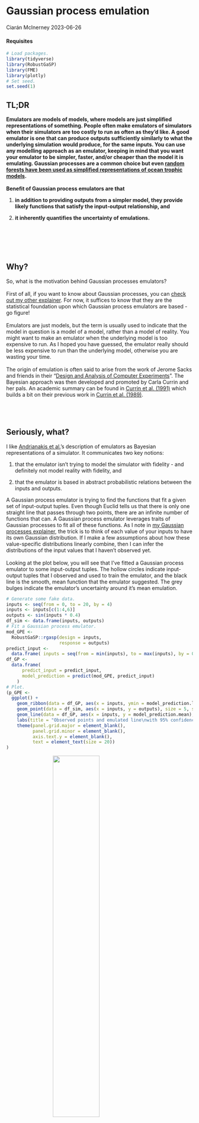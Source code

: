 Gaussian process emulation
================
Ciarán McInerney
2023-06-26

#### Requisites

``` r
# Load packages.
library(tidyverse)
library(RobustGaSP)
library(FME)
library(plotly)
# Set seed.
set.seed(1)
```

## TL;DR

**Emulators are models of models, where models are just simplified
representations of something. People often make emulators of simulators
when their simulators are too costly to run as often as they’d like. A
good emulator is one that can produce outputs sufficiently similarly to
what the underlying simulation would produce, for the same inputs. You
can use any modelling approach as an emulator, keeping in mind that you
want your emulator to be simpler, faster, and/or cheaper than the model
it is emulating. Gaussian processes are a common choice but even [random
forests have been used as simplified representations of ocean trophic
models](https://www.stat.colostate.edu/~hooten/papers/pdf/Hooten_etal_JABES_2011.pdf).**
<br/><br/> **Benefit of Gaussian process emulators are that**

1.  **in addition to providing outputs from a simpler model, they
    provide likely functions that satisfy the input-output relationship,
    and**

2.  **it inherently quantifies the uncertainty of emulations.**

<br/><br/> <br/><br/>

## Why?

So, what is the motivation behind Gaussian processes emulators?
<br/><br/> First of all, if you want to know about Gaussian processes,
you can [check out my other
explainer](https://github.com/ciaranmci/SoMaS). For now, it suffices to
know that they are the statistical foundation upon which Gaussian
process emulators are based - go figure! <br/><br/> Emulators are just
models, but the term is usually used to indicate that the model in
question is a model of a model, rather than a model of reality. You
might want to make an emulator when the underlying model is too
expensive to run. As I hoped you have guessed, the emulator really
should be less expensive to run than the underlying model, otherwise you
are wasting your time. <br/><br/> The origin of emulation is often said
to arise from the work of Jerome Sacks and friends in their “[Design and
Analysis of Computer
Experiments](https://sci-hub.wf/https://www.jstor.org/stable/2245858)”.
The Bayesian approach was then developed and promoted by Carla Currin
and her pals. An academic summary can be found in [Currin et
al. (1991)](https://sci-hub.wf/https://www.jstor.org/stable/2290511)
which builds a bit on their previous work in [Currin et
al. (1989)](https://technicalreports.ornl.gov/cpr/rpt/6863.pdf).
<br/><br/> <br/><br/>

## Seriously, what?

I like [Andrianakis et
al.](https://journals.plos.org/ploscompbiol/article/file?id=10.1371/journal.pcbi.1003968&type=printable)’s
description of emulators as Bayesian representations of a simulator. It
communicates two key notions:

1.  that the emulator isn’t trying to model the simulator with
    fidelity - and definitely not model reality with fidelity, and

2.  that the emulator is based in abstract probabilistic relations
    between the inputs and outputs.

A Gaussian process emulator is trying to find the functions that fit a
given set of input-output tuples. Even though Euclid tells us that there
is only one straight line that passes through two points, there are an
infinite number of functions that can. A Gaussian process emulator
leverages traits of Gaussian processes to fit all of these functions. As
I note in [my Gaussian processes
explainer](https://github.com/ciaranmci/SoMaS), the trick is to think of
each value of your inputs to have its own Gaussian distribution. If I
make a few assumptions about how these value-specific distributions
linearly combine, then I can infer the distributions of the input values
that I haven’t observed yet. <br/><br/> Looking at the plot below, you
will see that I’ve fitted a Gaussian process emulator to some
input-output tuples. The hollow circles indicate input-output tuples
that I observed and used to train the emulator, and the black line is
the smooth, mean function that the emulator suggested. The grey bulges
indicate the emulator’s uncertainty around it’s mean emulation.

``` r
# Generate some fake data.
inputs <- seq(from = 0, to = 20, by = 4)
inputs <- inputs[c(1:4,6)]
outputs <- sin(inputs * 0.4)
df_sim <- data.frame(inputs, outputs)
# Fit a Gaussian process emulator.
mod_GPE <-
  RobustGaSP::rgasp(design = inputs,
                    response = outputs)
predict_input <-
  data.frame( inputs = seq(from = min(inputs), to = max(inputs), by = 0.01))
df_GP <-
  data.frame(
      predict_input = predict_input,
      model_prediction = predict(mod_GPE, predict_input)
    )
# Plot.
(p_GPE <-
  ggplot() +
    geom_ribbon(data = df_GP, aes(x = inputs, ymin = model_prediction.lower95, ymax = model_prediction.upper95), fill = "grey70") +
    geom_point(data = df_sim, aes(x = inputs, y = outputs), size = 5, shape = 1) +
    geom_line(data = df_GP, aes(x = inputs, y = model_prediction.mean), linewidth = 1) +
    labs(title = "Observed points and emulated line\nwith 95% confidence intervals") +
    theme(panel.grid.major = element_blank(),
          panel.grid.minor = element_blank(),
          axis.text.y = element_blank(),
          text = element_text(size = 20))
)
```

<img src="GaussianProcessEmulator_explainer_files/figure-gfm/GPE-1.png" width="50%" style="display: block; margin: auto;" />
There are two things I want you take away from this plot:

1.  Note that the clouds of uncertainty disappear at the points where we
    have observed the input-output relationship, but expand in the
    regions between.

2.  Note that the cloud of uncertainty around the region of
    $12\le x \le 20$ is larger than elsewhere.

By considering these to notes, it should be clear that our emulator will
only be as good and as certain as the quality, quantity, and range of
the observations used to fit it. This is true for any model, though I’ve
heard some people talk about Gaussian process emulators as if they
magically make bad data good - perhaps because it makes for pleasant
smooth curves…sometimes. <br/><br/> So what is a Gaussian process
emulator? It is a model of a model, where the higher-level model uses
traits of Gaussian processes to provide the distributions of all
functions that satisfy our observations. Emulators are not restricted to
Gaussian processes, though. For example, [Hooten et
al.](https://www.stat.colostate.edu/~hooten/papers/pdf/Hooten_etal_JABES_2011.pdf)
use random forests as their emulator.

### …and what are covariance functions?

I discuss covariance functions in [my Gaussian processes
explainer](https://github.com/ciaranmci/SoMaS). I won’t go into too much
detail here because I find that many resources online confuse Gaussian
processes with Gaussian process emulators, and sometimes make things
worse by called them Gaussian process regressions. Covariance functions
are an fundamental attribute of Gaussian processes, but are just a
design choice for emulators - just another dial to twist and tune. My
most-succinct explanation is that covariance functions are a
hyperparameter that dictates the smoothness of your emulation by
specifying how the outputs should relate to each other. You can think of
it as specifying the correlation between adjacent and distant values on
the fitted curve. <br/><br/> One additional piece of information that
you might find useful is that the word “covariance” is sometimes swapped
for “correlation”, and they are also often called kernels, just like
those used in support vector machines. <br/><br/>

## How?

To illustrate a Gaussian process emulator, I’ll use the two-input toy
example from [Bastos and
O’Hagan](https://sci-hub.wf/10.1198/tech.2009.08019). <br/><br/> Each of
$n$ iterations, $i=(1, 2, \ldots , n)$, of the simulation takes two
real-numbered inputs, $a$ and $b$, with range between 0 and 1 inclusive,
to produce an output, $y$, according to the function

$$
y = (1-e^{-\frac{1}{2b}}) \left(\frac{2300a^3+1900a^2+2092a+60}{100a^3+500a^2+4a+20}\right)
$$

I’ll fit a Gaussian process emulator on the inputs and outputs of 20
simulations; these 20 tuples will provide the ‘train’ dataset. I’ll
assess my Gaussian process emulator on a separate set of inputs and
outputs from another 25 simulations; these 25 tuples will provide the
‘test’ dataset. The values for inputs will be selected by latin
hypercube sampling. <br/><br/> <br/><br/> Let’s crunch those numbers and
view the first few tuples of $(a, b, y)$.

``` r
# Set simulation parameters.
n_train <- 20
n_test <- 25
# Set input values.
possVals <- data.frame(min = c(0, 0), max = c(1, 1))
rownames(possVals) <- c("a", "b")
df_GPE_train <- FME::Latinhyper(possVals, n_train) %>% data.frame()
df_GPE_test <- FME::Latinhyper(possVals, n_test) %>% data.frame()
# Calculate and append output values.
df_GPE_train <-
  df_GPE_train %>%
  dplyr::mutate(
    y = 
      (
      1 - exp(-(1 / (2*b)) )
    ) *
      (
        sum( (2300*a^3), (1900*a^2), (2092*a), 60 ) /
          sum( (100*a^3), (500*a^2), (4*a), 20 )
      )
  )
df_GPE_test <-
  df_GPE_test %>%
  dplyr::mutate(
    y = 
      (
      1 - exp(-(1 / (2*b)) )
    ) *
      (
        sum( (2300*a^3), (1900*a^2), (2092*a), 60 ) /
          sum( (100*a^3), (500*a^2), (4*a), 20 )
      )
  )
# Display first few tuples of training dataset.
knitr::kable(head(df_GPE_train))
```

|         a |         b |        y |
|----------:|----------:|---------:|
| 0.4967353 | 0.3456438 | 8.865028 |
| 0.5606071 | 0.7146802 | 5.834341 |
| 0.2325837 | 0.7729533 | 5.522402 |
| 0.5062778 | 0.6666197 | 6.117646 |
| 0.0133610 | 0.8325435 | 5.234677 |
| 0.0693057 | 0.9629008 | 4.696036 |

All looks good so let’s continue. <br/><br/> I will use a Gaussian
covariance / correlation function (a.k.a. a kernel) to define how any
two given values of an input - i.e. either $a$ and $a^{\prime}$ or $b$
and $b^{\prime}$ - co-vary. If we only had a one-dimensional input, $a$,
then the Gaussian covariance function would simply be

$$
C(a, a^{\prime},\psi_{a})=exp \left( - \left( \frac{a-a^{\prime}} {\psi_{a}} \right)^2  \right)
$$

where $\psi_{a}$ is the correlation length parameter (a.k.a. the
characteristic length-scale of the process) for input $a$, which is
estimated when fitting the emulator. As the denominator of the fraction,
it scales / tempers the difference between two given values of $a$,
effectively dictating the reach of the correlation influence between
values of $a$. <br/><br/> A larger length parameter leads to a smaller
quotient being squared, which leads to a smaller correlation, for a
given difference. As you might already have inferred, the choice of the
covariance function and its parameters affect how smooth our emulator
outputs are. For example, functions are smoother if the correlation is
stronger over larger differences in the values. <br/><br/> Of course, we
have a two-dimensional input denoted by the tuple $(a_{k}, b_{k})$ so
the covariance function needs to accommodate both dimensions. Following
the particular multi-dimensional Gaussian covariance function used by
[Bastos and O’Hagan](https://sci-hub.wf/10.1198/tech.2009.08019), we get

$$
C((a, b), (a^{\prime}, b^{\prime}), (\psi_{a}, \psi_{b})) =exp \left( - \left( \frac{a-a^{\prime}} {\psi_{a}} \right)^2  + \left( \frac{b-b^{\prime}} {\psi_{b}} \right)^2\right)
$$

So, let’s fit the emulator to the predictions and see what we get.

``` r
# Fit model using 'train' data.
model <-
  DiceKriging::km(design = data.frame(df_GPE_train %>% dplyr::select(a, b)),
                  response = data.frame(y = df_GPE_train$y),
                  covtype = "gauss")
# Predict values using 'test' data.
model_predict <-
  predict(model,
          newdata = df_GPE_test %>% dplyr::select(a, b),
          type = "SK")
# Prepare plotting data.
df_GPE_predict <-
  df_GPE_test %>%
  dplyr::mutate(
    predicted_mean = model_predict$mean,
    predicted_upper95 = model_predict$upper95,
    predicted_lower95 = model_predict$lower95,
  )
df_GPE_predict <-
  dplyr::bind_rows(
    df_GPE_predict %>%
      dplyr::select(x = a, y, predicted_mean, predicted_upper95, predicted_lower95) %>%
      dplyr::mutate(group = "input a"),
    df_GPE_predict %>%
      dplyr::select(x = b, y, predicted_mean, predicted_upper95, predicted_lower95) %>%
      dplyr::mutate(group = "input b"),
    )
# Plot all ys for every x in the simulations, overlay the mean GPE prediction, 
# and overlay the 95% confidence intervals for the prediction.
(p_GPE_predict <-
  df_GPE_predict %>%
  ggplot() +
    geom_ribbon(aes(x = x, ymin = predicted_lower95, ymax = predicted_upper95), fill = "grey70") +
    geom_point(aes(x = x, y = y), size = 5, shape = 1) + # Test points.
    geom_line(aes(x = x, y = predicted_mean), linewidth = 1) + # Predicted mean.
    labs(x = "Input value", y = "Output value",
         title = "Predicted points and emulated line with 95% confidence intervals",
         subtitle = "Note how the confidence interval is so narrow that is barely visible behind the predicted mean except\nfor a few regions.") +
    facet_wrap(~group) +
    theme(panel.grid.major = element_blank(),
          panel.grid.minor = element_blank(),
          text = element_text(size = 10))
)
```

<img src="GaussianProcessEmulator_explainer_files/figure-gfm/Fit the GPE and predict with it-1.png" width="80%" style="display: block; margin: auto;" />
Rather astonishingly, the Gaussian process emulator has done a terrific
job of fitting to the observed input-output tuples. The band of
uncertainty around the mean emulation is barely visible. This showcases
how versatile Gaussian process emulators are; our complicated and
arbitrary function was easily handled. <br/><br/> The model fitted and
we got some predictions. So, what now? <br/><br/>

### But is it any good?

Just because you can, doesn’t mean you should. If we use Gaussian
process emulators, then we should evaluate how well they are emulating
the simluation of the real world, rather than just assuming that they
are representing the real-world well. Never forget that emulators are
models of models - that’s twice removed from the reality about which we
want to make inference. <br/><br/> A worthwhile read on this topic is
[Leonardo
Bastos](https://scholar.google.com/citations?user=A5VmZYMAAAAJ&hl=en&oi=sra)
and [Anthony
O’Hagan](https://scholar.google.com/citations?user=CljxR1UAAAAJ&hl=en&oi=sra)‘s
2009 paper on “[Diagnostics for Gaussian process
emulators](https://sci-hub.wf/10.1198/tech.2009.08019)”, which they
wrote during their time at University of Sheffield. The fundamental idea
is that models’ validity is usually assessed by comparing observations
to predictions, but these are one and the same for emulators. The trick
is to notice that the observations from the simulator and the
predictions from the emulator are only the same for the observations
used to ‘train’ / fit the emulator. A ‘test’ set of observations can be
provided by generating new observations from the simulator that the
emulator has never seen. Then, all that is needed is a suitable distance
measure and maybe a decision rule to indicate if the emulator is
sufficient. <br/><br/> The importance of a “suitable” distance measure
cannot be underestimated. If our simulator or our emulator output is a
smooth function, then there is dependence between successive values. Any
distance measure that assumes *independence* between observations would
not be suitable, rendering the assessment of emulator validity invalid!
<br/><br/> I particularly like [Bastos and
O’Hagan](https://sci-hub.wf/10.1198/tech.2009.08019)‘s choice of pivoted
Cholesky decomposition of the Mahalanobis distance between simulator and
emulator outputs for a given set of ’test’ inputs unseen by the emulator
during ‘training’ / fitting.

``` r
knitr::include_graphics("https://media.giphy.com/media/3oKHWa8DyEfPc3baCc/giphy.gif")
```

<img src="https://media.giphy.com/media/3oKHWa8DyEfPc3baCc/giphy.gif" width="50%" style="display: block; margin: auto;" />
<br/><br/>

Ok, that was a bit of a mouthful. To be fair, the concept is a bit of a
headful but let me try to give you the gist, in a few bullet points:

-   The Mahalanobis distance, $D_{Mahalanobis}$ , is a way of measuring
    the distance from a point to a distribution of points. This makes it
    suitable to our situation of comparing a single outcome observation
    to the posterior distribution of outcomes provided by our Gaussian
    process emulator.

-   The Mahalanobis distance makes use of [principal
    components](https://en.wikipedia.org/wiki/Principal_component),
    which enables it to handle dependence between data points. This
    makes it suitable to our situation where the simulation or emulator
    are smooth functions.

-   The Mahalanobis distance can be decomposed into the dot product of a
    vector of transformed errors, $\textbf{A}$, and its transpose,
    $\textbf{A}^T$: $D_{Mahalanobis} = A^TA$.

    -   The “error” in this case is the difference between the simulated
        and the emulated outputs using the unseen ‘test’ inputs.

    -   The errors can be transformed in variety of ways by some matrix
        $\textbf{B}$ to ensure, for example, uncorrelated elements with
        unit variances. All that matters is that
        $\textbf{A}=\textbf{B}(output_{simulation,\ 'test'}-output_{emulation,\ 'test'})$.

-   A [Cholesky
    deomposition](https://en.wikipedia.org/wiki/Cholesky_decomposition)
    of the variance of emulations gives us a computationally-efficient
    transformation matrix to use. Better still, a *pivoted* Cholesky
    decomposition sorts the pivots such that the first refers to
    emulated values with the largest variance, the second refers to
    emulated values with the second-largest, etc.

-   Bastos and O’Hagan argue that the first few pivots relate to
    (non-)homogeneity of emulations for a given input or
    non-stationarity, and the latter pivots relate to the
    appropriateness of the correlation structure we specified for our
    emulator.

-   This all makes for a decomposition and distance measure that enable
    us to distinguish the source of any poor emulation.

Bastos and O’Hagan aren’t the first to know about decomposing
Mahalanobis distances; they just leveraged insight from [Myung Geum
Kim](https://sci-hub.wf/10.1080%2F03610920008832559) some nine years
earlier. <br/><br/> What are some of the other ways to check the
emulation? if you really want to be thorough, try some of these:

-   A histogram and summary statistics of the Mahalanobis distances
    gives an idea of the distribution of emulator performance.

-   Plotting emulator errors against the index of pivots from the
    pivoted Cholesky decomposition should show a spread around 0 and
    constant variance, testing homogeneity, stationarity, and
    appropriateness of the correlation structure.

-   A run-of-the-mill Q-Q plot of the uncorrelated standardised errors
    tests our assumption that simulator outputs were Gaussian
    distributed.

-   Plotting the distribution of emulator errors against their
    respective input values tests for patterns of emulation errors for
    particular portions of the input space.

<br/><br/>

## Final thoughts and other resources

Gaussian process emulators are very versatile, can tell us the
probability of fitted functions, and give us an idea of the uncertainty
associated with its emulations. Cynically, I could say that the validity
of the emulator models is questionable given the assumptions, but many
people have found them useful, regardless, so it looks like they are
robust. <br/><br/>

### It ain’t magic

[As I noted in my explainer of Gaussian
processes](https://github.com/ciaranmci/SoMaS), they are not some sort
of magic that frees the user of difficult decisions just because it
replaces a resource-consuming simulation. These “difficult decisions”
I’m talking about are the assumptions that a method relies on. One
assumption of a Gaussian process emulator is that each point in the
simulation being emulated is Gaussian distributed and
[stationary](https://en.wikipedia.org/wiki/Stationary_process) over the
duration being simulated. This is only justified if the underlying
data-generating phenomenon is in a consistent / stable state rather than
switching between different states, or worse still, ever-changing. The
variance we observe must be due to randomness, only. <br/><br/> In the
case of climate modelling, it is arguable that the Gaussian process
emulation’s assumption of stationarity will only be valid for emulating
simulations based on stable physical laws, rather than, say, some
well-fitted-but-merely-a-proxy simulation. To ponder more about this
issue of proxy models, I highly recommend the fourth chapter of Richard
McElreath’s book “[Statistical
Rethinking](https://xcelab.net/rm/statistical-rethinking/)” or watching
[its accompanying lecture recording](https://youtu.be/tNOu-SEacNU)
<br/><br/>

### Is it normal?

I’m glad [Bastos and
O’Hagan](https://sci-hub.wf/10.1198/tech.2009.08019) note that

> “the emulator asserts that it is very unlikely for the true simulator
> output to be more than two or three predictive standard deviations
> from the predictive mean, and that it is no more likely to be above
> the predictive mean than below it”

In a world of [complex adaptive systems](https://youtu.be/GjwvsK-6640),
[black swans](https://en.wikipedia.org/wiki/Black_swan_theory), [heavy-
and long- tailed distributions](https://youtu.be/vIp1kY0H0yw), and
[scale-free distributions](https://youtu.be/pYMsI-8GsxI), are Gaussian
assumptions appropriate? The Gaussian assumptions can be checked using,
for example, Q-Q plots of the uncorrelated standardised errors and
interpretting as usual (i.e. points on the lines means good). <br/><br/>
<br/><br/>

### Resources

1.  For a a good introduction to Gaussian process emulation, check our
    University of Bristol’s offer
    (<https://compass.blogs.bristol.ac.uk/2022/01/25/gaussian-process-emulation/>).

2.  [distill.pub](https://distill.pub) publications also have a blog by
    [Agnihotri and
    Batra](https://distill.pub/2020/bayesian-optimization/) on Bayesian
    optimization that references Krige’s initial work.

3.  Section 2.2 of [Bastos and
    O’Hagan](https://sci-hub.wf/10.1198/tech.2009.08019) covers other
    problems with Gaussian process emulators.
